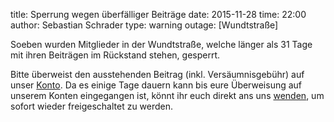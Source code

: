 title: Sperrung wegen überfälliger Beiträge
date: 2015-11-28
time: 22:00
author: Sebastian Schrader
type: warning
outage: [Wundtstraße]

Soeben wurden Mitglieder in der Wundtstraße, welche länger als 31 Tage mit ihren
Beiträgen im Rückstand stehen, gesperrt.

Bitte überweist den ausstehenden Beitrag (inkl. Versäumnisgebühr) auf unser
[Konto](/sipa/pages/membership/semester_contribution).
Da es einige Tage dauern kann bis eure Überweisung auf unserem Konten
eingegangen ist, könnt ihr euch direkt ans uns [wenden](/sipa/contact), um
sofort wieder freigeschaltet zu werden.
